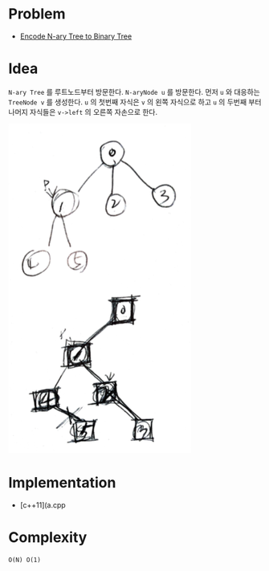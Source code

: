 # Problem

* [Encode N-ary Tree to Binary Tree](https://leetcode.com/problems/encode-n-ary-tree-to-binary-tree/)

# Idea

`N-ary Tree` 를 루트노드부터 방문한다. `N-aryNode u` 를 방문한다. 
먼저 `u` 와 대응하는 `TreeNode v` 를 생성한다. `u` 의 첫번째 자식은
`v` 의 왼쪽 자식으로 하고 `u` 의 두번째 부터 나머지 자식들은 `v->left` 의
오른쪽 자손으로 한다.

![](a.png)

# Implementation

* [c++11](a.cpp

# Complexity

```
O(N) O(1)
```
